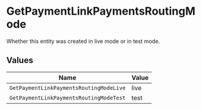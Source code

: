 # GetPaymentLinkPaymentsRoutingMode

Whether this entity was created in live mode or in test mode.


## Values

| Name                                    | Value                                   |
| --------------------------------------- | --------------------------------------- |
| `GetPaymentLinkPaymentsRoutingModeLive` | live                                    |
| `GetPaymentLinkPaymentsRoutingModeTest` | test                                    |